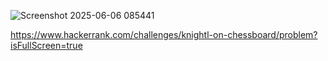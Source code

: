 ![Screenshot 2025-06-06 085441](https://github.com/user-attachments/assets/45d51588-7641-4f0d-9986-2cf43215a891)

https://www.hackerrank.com/challenges/knightl-on-chessboard/problem?isFullScreen=true
